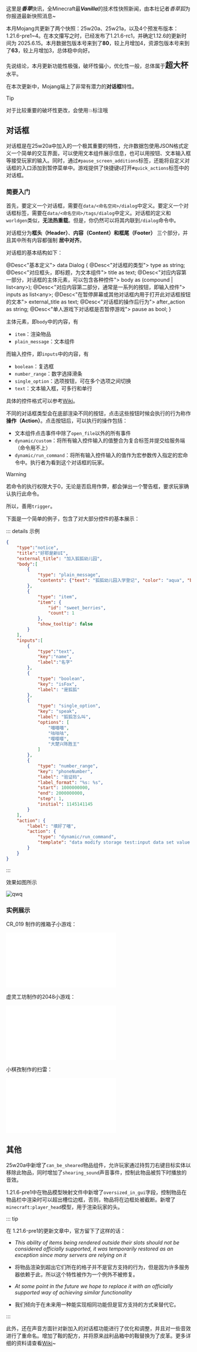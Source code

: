 <script setup>
    import SpotlightHead from '/.vitepress/vue/SpotlightHead.vue'
    import ColorLine from '/.vitepress/vue/ColorLine.vue'
    import NBTNode from '/.vitepress/vue/NBTNode.vue'
</script>

<SpotlightHead
    title = "香草快讯 - Mojang Spotlight - 2025年6月"
    authorName = Alumopper
    avatarUrl = '../../_authors/alumopper.jpg'
    :socialLinks="[
        { name: 'BiliBili', url: 'https://space.bilibili.com/280394409' },
        { name: 'GitHub', url: 'https://github.com/Alumopper' }
    ]"
    cover='../_assets/spotlight.jpg'
    type=0
/>

这里是***香草***快讯，全Minecraft最***Vanilla***的技术性快照新闻，由本社记者*香草狐*为你报道最新快照消息~

本月Mojang共更新了两个快照：25w20a、25w21a，以及4个预发布版本：1.21.6-pre1~4。在本文攥写之时，已经发布了1.21.6-rc1，并确定1.12.6的更新时间为 2025.6.15。本月数据包版本号来到了**80**，较上月增加4，资源包版本号来到了**63**，较上月增加3，总体稳中向好。

先说结论，本月更新功能性极强，破坏性偏小，优化性一般，总体属于<span style="font-size: 1.5em; font-weight: bold">超大杯</span>水平。

在本次更新中，Mojang端上了非常有潜力的**对话框**特性。

<ColorLine />

> [!TIP]
>
> 对于比较重要的破坏性更改，会使用💥标注哦

## 对话框

对话框是在25w20a中加入的一个极其重要的特性，允许数据包使用JSON格式定义一个简单的交互界面，可以使用文本组件展示信息，也可以用按钮、文本输入框等接受玩家的输入。同时，通过`#pause_screen_additions`标签，还能将自定义对话框的入口添加到暂停菜单中。游戏提供了快捷键`G`打开`#quick_actions`标签中的对话框。

### 简要入门

首先，要定义一个对话框，需要在`data/<命名空间>/dialog`中定义。要定义一个对话框标签，需要在`data/<命名空间>/tags/dialog`中定义。对话框的定义和`worldgen`类似，**无法热重载**。但是，你仍然可以将其内联到`/dialog`命令中。

对话框分为**框头（Header）**、**内容（Content）**和**框尾（Footer）** 三个部分，并且其中所有内容都强制 **居中对齐**。

对话框的基本结构如下：

<NBTNode>
@Desc<"基本定义">
data Dialog {
    @Desc<"对话框的类型">
    type as string;
    @Desc<"对应框头，即标题，为文本组件">
    title as text;
    @Desc<"对应内容第一部分，对话框的主体元素，可以包含各种控件">
    body as (compound | list&lt;any&gt;);
    @Desc<"对应内容第二部分，通常是一系列的按钮，即输入控件">
    inputs as list&lt;any&gt;;
    @Desc<"在暂停屏幕或其他对话框内用于打开此对话框按钮的文本">
    external_title as text;
    @Desc<"对话框的操作后行为">
    after_action as string;
    @Desc<"单人游戏下对话框是否暂停游戏">
    pause as bool;
}
</NBTNode>

主体元素，即`body`中的内容，有

* `item`：渲染物品
* `plain_message`：文本组件

而输入控件，即`inputs`中的内容，有

* `boolean`：复选框
* `number_range`：数字选择滑条
* `single_option`：选项按钮，可在多个选项之间切换
* `text`：文本输入框，可多行和单行

具体的控件格式可以参考[Wiki](https://zh.minecraft.wiki/w/%E5%AF%B9%E8%AF%9D%E6%A1%86%E5%AE%9A%E4%B9%89%E6%A0%BC%E5%BC%8F?variant=zh-cn)。

不同的对话框类型会在底部渲染不同的按钮，点击这些按钮时候会执行的行为称作**操作（Action）**。点击按钮后，可以执行的操作包括：

* 文本组件点击事件中除了`open_file`以外的所有事件
* `dynamic/custom`：将所有输入控件输入的值整合为复合标签并提交给服务端（命令用不上）
* `dynamic/run_command`：将所有输入控件输入的值作为宏参数传入指定的宏命令中。执行者为看到这个对话框的玩家。

> [!Warning]
>
> 若命令的执行权限大于0，无论是否启用作弊，都会弹出一个警告框，要求玩家确认执行此命令。
>
> 所以，善用`trigger`。

下面是一个简单的例子，包含了对大部分控件的基本展示：

::: details 示例

```json
{
    "type":"notice",
    "title":"好耶是新UI",
    "external_title": "加入狐狐幼儿园",
    "body":[
        {
            "type": "plain_message",
            "contents": {"text": "狐狐幼儿园入学登记", "color": "aqua", "bold": true}
        },
        {
            "type": "item",
            "item": {
                "id": "sweet_berries",
                "count": 1
            },
            "show_tooltip": false
        }
    ],
    "inputs":[
        {
            "type":"text",
            "key":"name",
            "label":"名字"
        },
        {
            "type": "boolean",
            "key": "isFox",
            "label": "是狐狐"
        },
        {
            "type": "single_option",
            "key": "speak",
            "label": "狐狐怎么叫",
            "options": [
                "喵喵喵",
                "咕咕咕",
                "嘤嘤嘤",
                "大楚兴陈胜王"
            ]
        },
        {
            "type": "number_range",
            "key": "phoneNumber",
            "label": "验证码",
            "label_format": "%s: %s",
            "start": 1000000000,
            "end": 2000000000,
            "step": 1,
            "initial": 1145141145
        }
    ],
    "action": {
        "label": "填好了喵",
        "action": {
            "type": "dynamic/run_command",
            "template": "data modify storage test:input data set value {name:'$(name)', isFox:'$(isFox)', speak:'$(speak)', phoneNumber: $(phoneNumber)}" 
        }
    }
}
```

:::

效果如图所示

![qwq](0.png)

### 实例展示

CR_019 制作的推箱子小游戏：

<div class="bilibili-video-container">
  <iframe 
    src="//player.bilibili.com/player.html?isOutside=true&aid=114519531589209&bvid=BV1ngEhzQEVj&cid=29997664427&p=1&autoplay=0" 
    scrolling="no" 
    border="0" 
    frameborder="no" 
    framespacing="0" 
    allowfullscreen="true"
    class="bilibili-video">
  </iframe>
</div>

虚灵工坊制作的2048小游戏：

<div class="bilibili-video-container">
  <iframe 
    src="//player.bilibili.com/player.html?isOutside=true&aid=114559327144464&bvid=BV1SpjWzkEyB&cid=30117530438&p=1&autoplay=0" 
    scrolling="no" 
    border="0" 
    frameborder="no" 
    framespacing="0" 
    allowfullscreen="true"
    class="bilibili-video"
    >
  </iframe>
</div>

小棋孜制作的扫雷：

<div class="bilibili-video-container">
  <iframe 
    src="//player.bilibili.com/player.html?isOutside=true&aid=114606437634679&bvid=BV1Kf7gzvEmM&cid=30263347211&p=1&autoplay=0" 
    scrolling="no" 
    border="0" 
    frameborder="no" 
    framespacing="0" 
    allowfullscreen="true"
    class="bilibili-video"
    >
  </iframe>
</div>

## 其他

25w20a中新增了`can_be_sheared`物品组件，允许玩家通过持剪刀右键目标实体以移除此物品，同时增加了`shearing_sound`声音事件，控制此物品被剪下时播放的音效。

1.21.6-pre1中在物品模型映射文件中新增了`oversized_in_gui`字段，控制物品在物品栏中渲染时可以超出槽位边框，否则，物品将在边框处被截断。新增了`minecraft:player_head`模型，用于渲染玩家的头。

::: tip

在 1.21.6-pre1的更新文章中，官方留下了这样的话：

- *This ability of items being rendered outside their slots should not be considered officially supported, it was temporarily restored as an exception since many servers are relying on it*
- 将物品渲染到超出它们所在的格子并不是官方支持的行为，但是因为许多服务器依赖于此，所以这个特性被作为一个例外不被修复。

- *At some point in the future we hope to replace it with an officially supported way of achieving similar functionality*
- 我们倾向于在未来用一种能实现相同功能但是官方支持的方式来替代它。


:::

此外，还在声音方面针对新加入的对话框功能进行了优化和调整，并且对一些音效进行了重命名。增加了鞍的配方，并将原来战利品箱中的鞍替换为了皮革。更多详细的资料请查看[Wiki](https://zh.minecraft.wiki/w/Java%E7%89%881.21.6/%E5%BC%80%E5%8F%91%E7%89%88%E6%9C%AC#25w20a)~